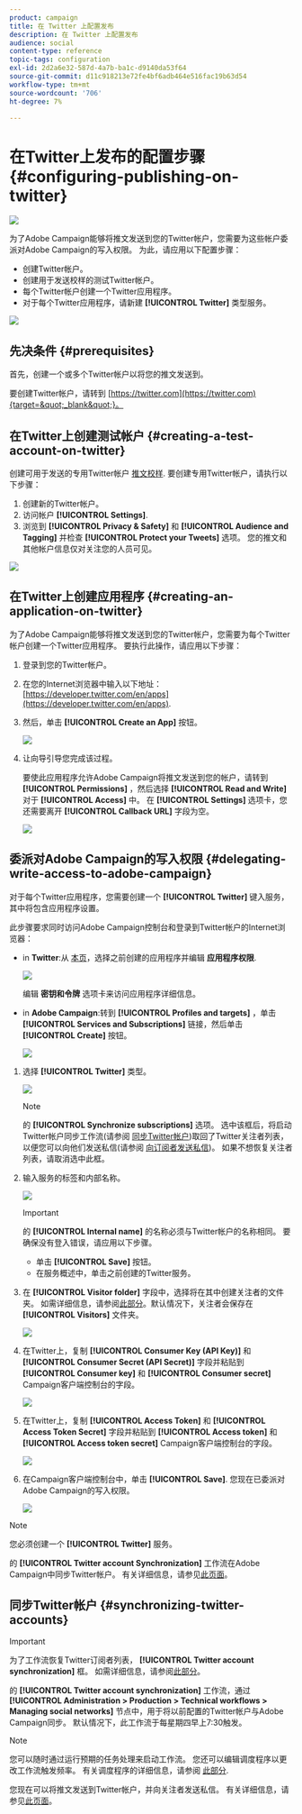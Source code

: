 ```yaml
---
product: campaign
title: 在 Twitter 上配置发布
description: 在 Twitter 上配置发布
audience: social
content-type: reference
topic-tags: configuration
exl-id: 2d2a6e32-587d-4a7b-ba1c-d9140da53f64
source-git-commit: d11c918213e72fe4bf6adb464e516fac19b63d54
workflow-type: tm+mt
source-wordcount: '706'
ht-degree: 7%

---
```


# 在Twitter上发布的配置步骤{#configuring-publishing-on-twitter}

![](../../assets/v7-only.svg)

为了Adobe Campaign能够将推文发送到您的Twitter帐户，您需要为这些帐户委派对Adobe Campaign的写入权限。 为此，请应用以下配置步骤：

* 创建Twitter帐户。
* 创建用于发送校样的测试Twitter帐户。
* 每个Twitter帐户创建一个Twitter应用程序。
* 对于每个Twitter应用程序，请新建 **[!UICONTROL Twitter]** 类型服务。

![](assets/social_diagram_twitter_service.png)

## 先决条件 {#prerequisites}

首先，创建一个或多个Twitter帐户以将您的推文发送到。

要创建Twitter帐户，请转到 [https://twitter.com](https://twitter.com){target=&quot;_blank&quot;}。

## 在Twitter上创建测试帐户 {#creating-a-test-account-on-twitter}

创建可用于发送的专用Twitter帐户 [推文校样](../../social/using/publishing-on-twitter.md#sending-the-proof). 要创建专用Twitter帐户，请执行以下步骤：

1. 创建新的Twitter帐户。
1. 访问帐户  **[!UICONTROL Settings]**.
1. 浏览到 **[!UICONTROL Privacy & Safety]** 和 **[!UICONTROL Audience and Tagging]** 并检查 **[!UICONTROL Protect your Tweets]** 选项。 您的推文和其他帐户信息仅对关注您的人员可见。

![](assets/social_twitter_test_page.png)

## 在Twitter上创建应用程序 {#creating-an-application-on-twitter}

为了Adobe Campaign能够将推文发送到您的Twitter帐户，您需要为每个Twitter帐户创建一个Twitter应用程序。 要执行此操作，请应用以下步骤：

1. 登录到您的Twitter帐户。
1. 在您的Internet浏览器中输入以下地址： [https://developer.twitter.com/en/apps](https://developer.twitter.com/en/apps).
1. 然后，单击 **[!UICONTROL Create an App]** 按钮。

   ![](assets/social_create_twitter_app_001.png)

1. 让向导引导您完成该过程。

   要使此应用程序允许Adobe Campaign将推文发送到您的帐户，请转到 **[!UICONTROL Permissions]** ，然后选择 **[!UICONTROL Read and Write]** 对于 **[!UICONTROL Access]** 中。 在 **[!UICONTROL Settings]** 选项卡，您还需要离开 **[!UICONTROL Callback URL]** 字段为空。

   ![](assets/social_create_twitter_app_002.png)

## 委派对Adobe Campaign的写入权限 {#delegating-write-access-to-adobe-campaign}

对于每个Twitter应用程序，您需要创建一个 **[!UICONTROL Twitter]** 键入服务，其中将包含应用程序设置。

此步骤要求同时访问Adobe Campaign控制台和登录到Twitter帐户的Internet浏览器：

* in **Twitter**:从 [本页](https://developer.twitter.com/en/portal/projects-and-apps)，选择之前创建的应用程序并编辑 **应用程序权限**.

   ![](assets/social_twitter_service_002.png)

   编辑 **密钥和令牌** 选项卡来访问应用程序详细信息。

* in **Adobe Campaign**:转到 **[!UICONTROL Profiles and targets]** ，单击 **[!UICONTROL Services and Subscriptions]** 链接，然后单击 **[!UICONTROL Create]** 按钮。

   ![](assets/social_twitter_service_007.png)

1. 选择 **[!UICONTROL Twitter]** 类型。

   ![](assets/social_twitter_service_008.png)

   >[!NOTE]
   >
   >的 **[!UICONTROL Synchronize subscriptions]** 选项。 选中该框后，将启动Twitter帐户同步工作流(请参阅 [同步Twitter帐户](#synchronizing-twitter-accounts))取回了Twitter关注者列表，以便您可以向他们发送私信(请参阅 [向订阅者发送私信](../../social/using/publishing-on-twitter.md#sending-direct-messages-to-subscribers))。 如果不想恢复关注者列表，请取消选中此框。

1. 输入服务的标签和内部名称。

   ![](assets/social_twitter_service_009.png)

   >[!IMPORTANT]
   >
   >的 **[!UICONTROL Internal name]** 的名称必须与Twitter帐户的名称相同。 要确保没有登入错误，请应用以下步骤。

   * 单击 **[!UICONTROL Save]** 按钮。
   * 在服务概述中，单击之前创建的Twitter服务。

   <!-- * Select the **[!UICONTROL Twitter page]** tab. The Twitter account should be displayed. 
    
      ![](assets/social_twitter_service_010.png)-->

1. 在 **[!UICONTROL Visitor folder]** 字段中，选择将在其中创建关注者的文件夹。 如需详细信息，请参阅[此部分](../../social/using/publishing-on-twitter.md#operating-principle)。默认情况下，关注者会保存在 **[!UICONTROL Visitors]** 文件夹。

   ![](assets/social_twitter_service_010_b.png)

1. 在Twitter上，复制 **[!UICONTROL Consumer Key (API Key)]** 和 **[!UICONTROL Consumer Secret (API Secret)]** 字段并粘贴到 **[!UICONTROL Consumer key]** 和 **[!UICONTROL Consumer secret]** Campaign客户端控制台的字段。

   ![](assets/social_twitter_service_012.png)

1. 在Twitter上，复制 **[!UICONTROL Access Token]** 和 **[!UICONTROL Access Token Secret]** 字段并粘贴到 **[!UICONTROL Access token]** 和 **[!UICONTROL Access token secret]** Campaign客户端控制台的字段。

   ![](assets/social_twitter_service_013.png)

1. 在Campaign客户端控制台中，单击 **[!UICONTROL Save]**. 您现在已委派对Adobe Campaign的写入权限。

   ![](assets/social_twitter_service_014.png)

>[!NOTE]
>
>您必须创建一个 **[!UICONTROL Twitter]** 服务。

的 **[!UICONTROL Twitter account Synchronization]** 工作流在Adobe Campaign中同步Twitter帐户。 有关详细信息，请参见[此页面](../../social/using/publishing-on-facebook-walls.md#synchronizing-facebook-pages)。

## 同步Twitter帐户 {#synchronizing-twitter-accounts}

>[!IMPORTANT]
>
>为了工作流恢复Twitter订阅者列表， **[!UICONTROL Twitter account synchronization]** 框。 如需详细信息，请参阅[此部分](#delegating-write-access-to-adobe-campaign)。

的 **[!UICONTROL Twitter account synchronization]** 工作流，通过 **[!UICONTROL Administration > Production > Technical workflows > Managing social networks]** 节点中，用于将以前配置的Twitter帐户与Adobe Campaign同步。 默认情况下，此工作流于每星期四早上7:30触发。

>[!NOTE]
>
>您可以随时通过运行预期的任务处理来启动工作流。 您还可以编辑调度程序以更改工作流触发频率。 有关调度程序的详细信息，请参阅 [此部分](../../workflow/using/scheduler.md).

您现在可以将推文发送到Twitter帐户，并向关注者发送私信。 有关详细信息，请参见[此页面](../../social/using/publishing-on-twitter.md)。
